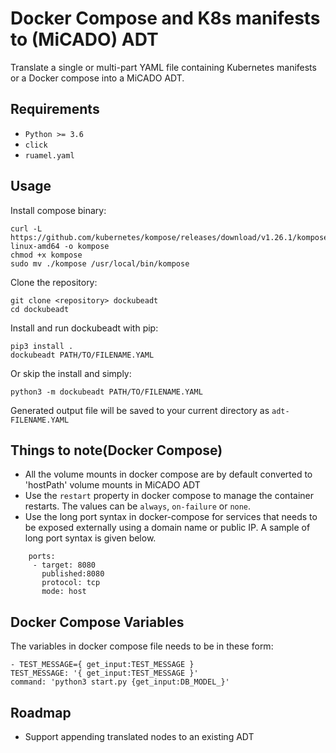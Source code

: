 # Docker Compose and K8s manifests to (MiCADO) ADT

Translate a single or multi-part YAML file containing
Kubernetes manifests or a Docker compose into a MiCADO ADT.

## Requirements

- `Python >= 3.6`
- `click`
- `ruamel.yaml`

## Usage

Install compose binary:

    curl -L https://github.com/kubernetes/kompose/releases/download/v1.26.1/kompose-linux-amd64 -o kompose
    chmod +x kompose
    sudo mv ./kompose /usr/local/bin/kompose

Clone the repository:

    git clone <repository> dockubeadt
    cd dockubeadt

Install and run dockubeadt with pip:

    pip3 install .
    dockubeadt PATH/TO/FILENAME.YAML

Or skip the install and simply:

    python3 -m dockubeadt PATH/TO/FILENAME.YAML

Generated output file will be saved to your current directory as `adt-FILENAME.YAML`

## Things to note(Docker Compose)

- All the volume mounts in docker compose are by default converted to 'hostPath' volume mounts in MiCADO ADT
- Use the `restart` property in docker compose to manage the container restarts. The values can be `always`, `on-failure` or `none`.
- Use the long port syntax in docker-compose for services that needs to be exposed externally using a domain name or public IP. A sample of long port syntax is given below.
```
    ports:
     - target: 8080
       published:8080
       protocol: tcp
       mode: host
```

## Docker Compose Variables

The variables in docker compose file needs to be in these form:

    - TEST_MESSAGE={ get_input:TEST_MESSAGE }
    TEST_MESSAGE: '{ get_input:TEST_MESSAGE }'
    command: 'python3 start.py {get_input:DB_MODEL_}'


## Roadmap

- Support appending translated nodes to an existing ADT
